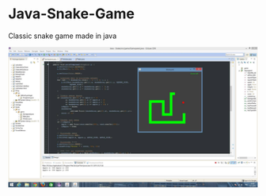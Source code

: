 # Java-Snake-Game
Classic snake game made in java

![alt tag](https://github.com/paulyv/Java-Snake-Game/raw/master/matopeli_screenshot.jpg)
